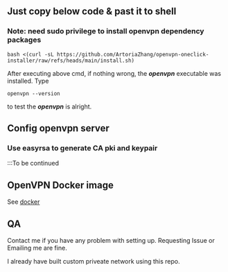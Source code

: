 ## Just copy below code & past it to shell
### Note: need sudo privilege to install openvpn dependency packages
```
bash <(curl -sL https://github.com/ArtoriaZhang/openvpn-oneclick-installer/raw/refs/heads/main/install.sh)
```
After executing above cmd, if nothing wrong, the ***openvpn*** executable was installed.
Type 
```
openvpn --version
```
to test the ***openvpn*** is alright.

## Config openvpn server
### Use easyrsa to generate CA pki and keypair
:::To be continued


## OpenVPN Docker image
See [docker](docker/README.md)

## QA
Contact me if you have any problem with setting up. Requesting Issue or Emailing me are fine.

I already have built custom priveate network using this repo.
